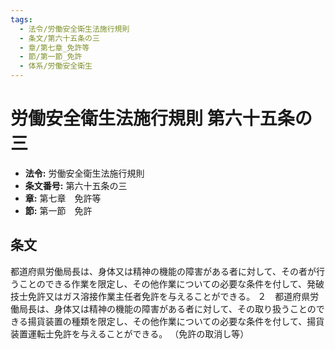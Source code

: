 ```yaml
---
tags:
  - 法令/労働安全衛生法施行規則
  - 条文/第六十五条の三
  - 章/第七章_免許等
  - 節/第一節_免許
  - 体系/労働安全衛生
---
```

# 労働安全衛生法施行規則 第六十五条の三

- **法令:** 労働安全衛生法施行規則
- **条文番号:** 第六十五条の三
- **章:** 第七章　免許等
- **節:** 第一節　免許

## 条文
都道府県労働局長は、身体又は精神の機能の障害がある者に対して、その者が行うことのできる作業を限定し、その他作業についての必要な条件を付して、発破技士免許又はガス溶接作業主任者免許を与えることができる。
２　都道府県労働局長は、身体又は精神の機能の障害がある者に対して、その取り扱うことのできる揚貨装置の種類を限定し、その他作業についての必要な条件を付して、揚貨装置運転士免許を与えることができる。
（免許の取消し等）


